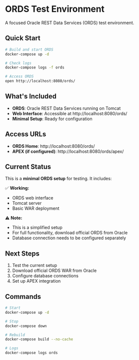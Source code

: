 # ORDS Test Environment

A focused Oracle REST Data Services (ORDS) test environment.

## Quick Start

```bash
# Build and start ORDS
docker-compose up -d

# Check logs
docker-compose logs -f ords

# Access ORDS
open http://localhost:8080/ords/
```

## What's Included

- **ORDS**: Oracle REST Data Services running on Tomcat
- **Web Interface**: Accessible at http://localhost:8080/ords/
- **Minimal Setup**: Ready for configuration

## Access URLs

- **ORDS Home**: http://localhost:8080/ords/
- **APEX (if configured)**: http://localhost:8080/ords/apex/

## Current Status

This is a **minimal ORDS setup** for testing. It includes:

✅ **Working:**
- ORDS web interface
- Tomcat server
- Basic WAR deployment

⚠️ **Note:**
- This is a simplified setup
- For full functionality, download official ORDS from Oracle
- Database connection needs to be configured separately

## Next Steps

1. Test the current setup
2. Download official ORDS WAR from Oracle
3. Configure database connections
4. Set up APEX integration

## Commands

```bash
# Start
docker-compose up -d

# Stop
docker-compose down

# Rebuild
docker-compose build --no-cache

# Logs
docker-compose logs ords
```
